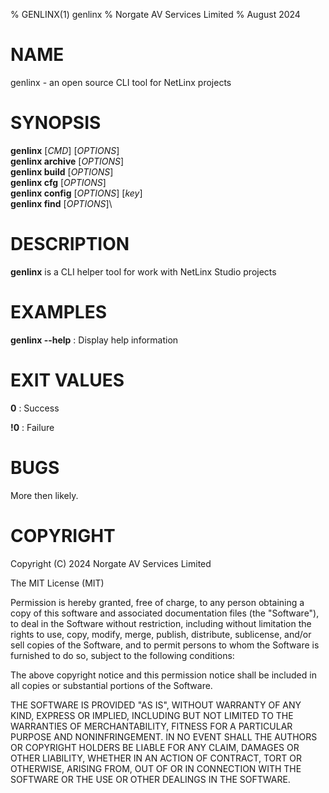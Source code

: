 % GENLINX(1) genlinx
% Norgate AV Services Limited
% August 2024

# NAME

genlinx - an open source CLI tool for NetLinx projects

# SYNOPSIS

**genlinx** [*CMD*] [*OPTIONS*]\
**genlinx archive** [*OPTIONS*]\
**genlinx build** [*OPTIONS*]\
**genlinx cfg** [*OPTIONS*]\
**genlinx config** [*OPTIONS*] [*key*]\
**genlinx find** [*OPTIONS*]\

# DESCRIPTION

**genlinx** is a CLI helper tool for work with NetLinx Studio projects

# EXAMPLES

**genlinx --help**
: Display help information

# EXIT VALUES

**0**
: Success

**!0**
: Failure

# BUGS

More then likely.

# COPYRIGHT

Copyright (C) 2024 Norgate AV Services Limited

The MIT License (MIT)

Permission is hereby granted, free of charge, to any person obtaining a copy
of this software and associated documentation files (the "Software"), to deal
in the Software without restriction, including without limitation the rights
to use, copy, modify, merge, publish, distribute, sublicense, and/or sell
copies of the Software, and to permit persons to whom the Software is
furnished to do so, subject to the following conditions:

The above copyright notice and this permission notice shall be included in
all copies or substantial portions of the Software.

THE SOFTWARE IS PROVIDED "AS IS", WITHOUT WARRANTY OF ANY KIND, EXPRESS OR
IMPLIED, INCLUDING BUT NOT LIMITED TO THE WARRANTIES OF MERCHANTABILITY,
FITNESS FOR A PARTICULAR PURPOSE AND NONINFRINGEMENT. IN NO EVENT SHALL THE
AUTHORS OR COPYRIGHT HOLDERS BE LIABLE FOR ANY CLAIM, DAMAGES OR OTHER
LIABILITY, WHETHER IN AN ACTION OF CONTRACT, TORT OR OTHERWISE, ARISING FROM,
OUT OF OR IN CONNECTION WITH THE SOFTWARE OR THE USE OR OTHER DEALINGS IN
THE SOFTWARE.
